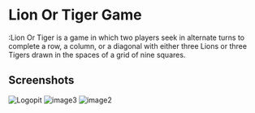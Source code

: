 # Lion Or Tiger Game

:Lion Or Tiger is a game in which two players seek in alternate turns to complete a row, a column, or a diagonal with either three Lions or three Tigers drawn in the spaces of a grid of nine squares.
## Screenshots 

![Logopit](https://user-images.githubusercontent.com/33973666/54474471-37d42180-480b-11e9-9e59-8255022271b5.png)
![image3](https://user-images.githubusercontent.com/33973666/54474541-29d2d080-480c-11e9-990b-d3c51a16ce73.png)
![image2](https://user-images.githubusercontent.com/33973666/54474542-2a6b6700-480c-11e9-9759-347a59beede0.png)
